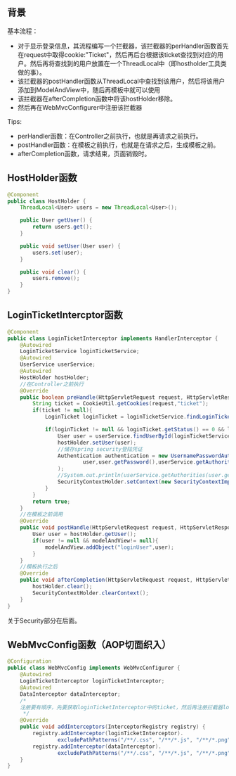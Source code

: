 ## 背景
基本流程：
- 对于显示登录信息，其流程编写一个拦截器，该拦截器的perHandler函数首先在request中取得cookie:"Ticket"，然后再后台根据该ticket查找到对应的用户。然后再将查找到的用户放置在一个ThreadLocal中（即hostholder工具类做的事）。
- 该拦截器的postHandler函数从ThreadLocal中查找到该用户，然后将该用户添加到ModelAndView中，随后再模板中就可以使用
- 该拦截器在afterCompletion函数中将该hostHolder移除。
- 然后再在WebMvcConfigurer中注册该拦截器

Tips:
- perHandler函数：在Controller之前执行，也就是再请求之前执行。
- postHandler函数：在模板之前执行，也就是在请求之后，生成模板之前。
- afterCompletion函数，请求结束，页面销毁时。

## HostHolder函数

```java
@Component
public class HostHolder {
    ThreadLocal<User> users = new ThreadLocal<User>();

    public User getUser() {
        return users.get();
    }

    public void setUser(User user) {
        users.set(user);
    }

    public void clear() {
        users.remove();
    }
}
```

## LoginTicketIntercptor函数

```java
@Component
public class LoginTicketInterceptor implements HandlerInterceptor {
    @Autowired
    LoginTicketService loginTicketService;
    @Autowired
    UserService userService;
    @Autowired
    HostHolder hostHolder;
    //在Controller之前执行
    @Override
    public boolean preHandle(HttpServletRequest request, HttpServletResponse response, Object handler) throws Exception {
        String ticket = CookieUtil.getCookies(request,"ticket");
        if(ticket != null){
            LoginTicket loginTicket = loginTicketService.findLoginTicket(ticket);

            if(loginTicket != null && loginTicket.getStatus() == 0 && loginTicket.getExpireTime().after(new Date())){
                User user = userService.findUserById(loginTicketService.findUserId(ticket));
                hostHolder.setUser(user);
                //储存spring security登陆凭证
                Authentication authentication = new UsernamePasswordAuthenticationToken(
                        user,user.getPassword(),userService.getAuthorities(user.getId())
                );
                //System.out.println(userService.getAuthorities(user.getId()));
                SecurityContextHolder.setContext(new SecurityContextImpl(authentication));
            }
        }
        return true;
    }
    //在模板之前调用
    @Override
    public void postHandle(HttpServletRequest request, HttpServletResponse response, Object handler, ModelAndView modelAndView) throws Exception {
        User user = hostHolder.getUser();
        if(user != null && modelAndView!= null){
            modelAndView.addObject("loginUser",user);
        }
    }
    //模板执行之后
    @Override
    public void afterCompletion(HttpServletRequest request, HttpServletResponse response, Object handler, Exception ex) throws Exception {
        hostHolder.clear();
        SecurityContextHolder.clearContext();
    }
}
```
关于Security部分在后面。

## WebMvcConfig函数（AOP切面织入）

```java
@Configuration
public class WebMvcConfig implements WebMvcConfigurer {
    @Autowired
    LoginTicketInterceptor loginTicketInterceptor;
    @Autowired
    DataInterceptor dataInterceptor;
    /*
    注册要有顺序，先要获取loginTicketInterceptor中的ticket，然后再注册拦截器loginRequiredInterceptor
     */
    @Override
    public void addInterceptors(InterceptorRegistry registry) {
        registry.addInterceptor(loginTicketInterceptor).
                excludePathPatterns("/**/.css", "/**/*.js", "/**/*.png", "/**/*.jpeg", "/**/*.jpg");
        registry.addInterceptor(dataInterceptor).
                excludePathPatterns("/**/.css", "/**/*.js", "/**/*.png", "/**/*.jpeg", "/**/*.jpg");
    }
}
```

